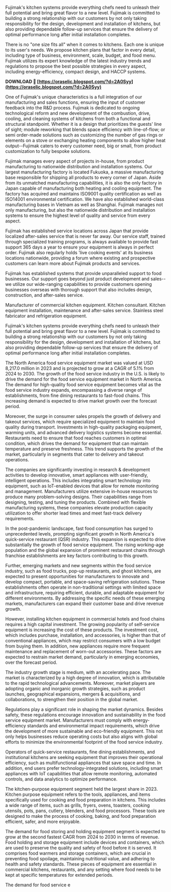 
 
Fujimak's kitchen systems provide everything chefs need to unleash their full potential and bring great flavor to a new level.
Fujimak is committed to building a strong relationship with our customers by not only taking responsibility for the design, development and installation of kitchens, but also providing dependable follow-up services that ensure the delivery of optimal performance long after initial installation completes.
 
There is no "one size fits all" when it comes to kitchens. Each one is unique to its user's needs.
We propose kitchen plans that factor in every detail, including type of business, environment, scale, budget, and food menu.
Fujimak utilizes its expert knowledge of the latest industry trends and regulations to propose the best possible strategies in every aspect, including energy-efficiency, compact design, and HACCP systems.
 
**DOWNLOAD 🔗 [https://oraselic.blogspot.com/?d=2A0Syy](https://oraselic.blogspot.com/?d=2A0Syy)**


 
One of Fujimak's unique characteristics is a full integration of our manufacturing and sales functions, ensuring the input of customer feedback into the R&D process.
Fujimak is dedicated to ongoing technological reform and new development of the combustion, drive, cooling, and cleaning systems of kitchens from both a functional and structural standpoint.
Whether it is a design that prioritizes the guests' line of sight; module reworking that blends space efficiency with line-of-flow; or semi order-made solutions such as customizing the number of gas rings or elements on a stove or exchanging heating components to allow higher heat output--Fujimak caters to every customer need, big or small, from product customization to fully bespoke solutions.
 
Fujimak manages every aspect of projects in-house, from product manufacturing to nationwide distribution and installation systems.
Our largest manufacturing factory is located Fukuoka, a massive manufacturing base responsible for shipping all products to every corner of Japan.
Aside from its unmatched manufacturing capabilities, it is also the only factory in Japan capable of manufacturing both heating and cooling equipment.
The factory has acquired and maintains ISO9001 quality certification as well as ISO14001 environmental certification.
We have also established world-class manufacturing bases in Vietnam as well as Shanghai.
Fujimak manages not only manufacturing, but also the nationwide distribution and installation systems to ensure the highest level of quality and service from every aspect.
 
Fujimak has established service locations across Japan that provide localized after-sales service that is never far away.
Our service staff, trained through specialized training programs, is always available to provide fast support 365 days a year to ensure your equipment is always in perfect order.
Fujimak also regularly holds 'live cooking events' at its business locations nationwide, providing a forum where existing and prospective customers can learn more about Fujimak products and services.
 
Fujimak has established systems that provide unparalleled support to food businesses.
Our support goes beyond just product development and sales--we utilize our wide-ranging capabilities to provide customers opening businesses overseas with thorough support that also includes design, construction, and after-sales service.
 
Manufacturer of commercial kitchen equipment.
Kitchen consultant.
Kitchen equipment installation, maintenance and after-sales service.
Stainless steel fabricator and refrigeration equipment.
 
Fujimak's kitchen systems provide everything chefs need to unleash their full potential and bring great flavor to a new level. Fujimak is committed to building a strong relationship with our customers by not only taking responsibility for the design, development and installation of kitchens, but also providing dependable follow-up services that ensure the delivery of optimal performance long after initial installation completes.

The North America food service equipment market was valued at USD 8,217.0 million in 2023 and is projected to grow at a CAGR of 5.1% from 2024 to 2030. The growth of the food service industry in the U.S. is likely to drive the demand for the food service equipment market in North America. The demand for high-quality food service equipment becomes vital as the food service industry expands, encompassing a diverse range of establishments, from fine dining restaurants to fast-food chains. This increasing demand is expected to drive market growth over the forecast period.
 
Moreover, the surge in consumer sales propels the growth of delivery and takeout services, which require specialized equipment to maintain food quality during transport. Investments in high-quality packaging equipment, warming units, and advanced delivery logistics systems become essential. Restaurants need to ensure that food reaches customers in optimal condition, which drives the demand for equipment that can maintain temperature and preserve freshness. This trend supports the growth of the market, particularly in segments that cater to delivery and takeout operations.
 
The companies are significantly investing in research & development activities to develop innovative, smart appliances with user-friendly, intelligent operations. This includes integrating smart technology into equipment, such as IoT-enabled devices that allow for remote monitoring and management. Manufacturers utilize extensive in-house resources to produce many problem-solving designs. Their capabilities range from designing, testing, and tuning the products. Combined with flexible manufacturing systems, these companies elevate production capacity utilization to offer shorter lead times and meet fast-track delivery requirements.
 
In the post-pandemic landscape, fast food consumption has surged to unprecedented levels, prompting significant growth in North America's quick-service restaurant (QSR) industry. This expansion is expected to drive substantially the growth of food service equipment. The rising working-age population and the global expansion of prominent restaurant chains through franchise establishments are key factors contributing to this growth.
 
Further, emerging markets and new segments within the food service industry, such as food trucks, pop-up restaurants, and ghost kitchens, are expected to present opportunities for manufacturers to innovate and develop compact, portable, and space-saving refrigeration solutions. These establishments often operate in non-traditional settings with limited space and infrastructure, requiring efficient, durable, and adaptable equipment for different environments. By addressing the specific needs of these emerging markets, manufacturers can expand their customer base and drive revenue growth.
 
However, installing kitchen equipment in commercial hotels and food chains requires a high capital investment. The growing popularity of self-service equipment is increasing the cost of these products. The investment cost, which includes purchase, installation, and accessories, is higher than that of conventional appliances, which may restrict consumers with a low budget from buying them. In addition, new appliances require more frequent maintenance and replacement of worn-out accessories. These factors are expected to restrain market demand, particularly in emerging economies, over the forecast period.
 
The industry growth stage is medium, with an accelerating pace. The market is characterized by a high degree of innovation, which is attributable to the rapid technological advancements. Moreover, market players are adopting organic and inorganic growth strategies, such as product launches, geographical expansions, mergers & acquisitions, and collaborations, to strengthen their position in the global market.
 
Regulations play a significant role in shaping the market dynamics. Besides safety, these regulations encourage innovation and sustainability in the food service equipment market. Manufacturers must comply with energy-efficiency standards and environmental impact requirements, which drive the development of more sustainable and eco-friendly equipment. This not only helps businesses reduce operating costs but also aligns with global efforts to minimize the environmental footprint of the food service industry.
 
Operators of quick-service restaurants, fine dining establishments, and institutional kitchens are seeking equipment that improves their operational efficiency, such as multifunctional appliances that save space and time. In addition, end users prefer technology-integrated solutions, including smart appliances with IoT capabilities that allow remote monitoring, automated controls, and data analytics to optimize performance.
 
The kitchen-purpose equipment segment held the largest share in 2023. Kitchen purpose equipment refers to the tools, appliances, and items specifically used for cooking and food preparation in kitchens. This includes a wide range of items, such as grills, fryers, ovens, toasters, cooking utensils, pots, pans, cutlery, blenders, and food processors. These tools are designed to make the process of cooking, baking, and food preparation efficient, safer, and more enjoyable.
 
The demand for food storing and holding equipment segment is expected to grow at the second fastest CAGR from 2024 to 2030 in terms of revenue. Food holding and storage equipment include devices and containers, which are used to preserve the quality and safety of food before it is served. It comprises food warmers and storage containers, which are crucial in preventing food spoilage, maintaining nutritional value, and adhering to health and safety standards. These pieces of equipment are essential in commercial kitchens, restaurants, and any setting where food needs to be kept at specific temperatures for extended periods.
 
The demand for food service e